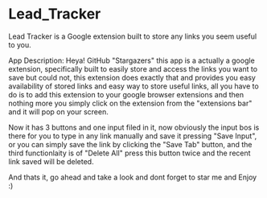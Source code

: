 # Lead_Tracker
Lead Tracker is a Google extension built to store any links you seem useful to you.

App Description:
Heya! GitHub "Stargazers" this app is a actually a google extension, specifically built to easily store and access the links you want to save but could not, 
this extension does exactly that and provides you easy availability of stored links and easy way to store useful links, all you have to do is to add this extension to your 
google browser extensions and then nothing more you simply click on the extension from the "extensions bar" and it will pop on your screen.

Now it has 3 buttons and one input filed in it, now obviously the input bos is there for you to type in any link manually and save it pressing "Save Input", or you can simply 
save the link by clicking the "Save Tab" button, and the third functionlaity is of "Delete All" press this button twice and the recent link saved will be deleted.

And thats it, go ahead and take a look and dont forget to star me and Enjoy :)

